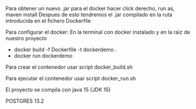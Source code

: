 Para obtener un nuevo .jar para el docker hacer click derecho, run as, maven install
Despues de esto tendremos el .jar compilado en la ruta introducida en el fichero Dockerfile


Para configurar el docker:
En la terminal con docker instalado y en la raiz de nuestro proyecto

- docker build -f Dockerfile -t dockerdemo .
- docker run dockerdemo



Para crear el contenedor usar script docker_build.sh

Para ejecutar el contenedor usar script docker_run.sh

El proyecto se compila con java 15 (JDK 15)

POSTGRES 13.2
